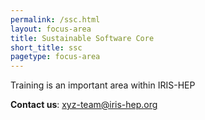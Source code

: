 ```yaml
---
permalink: /ssc.html
layout: focus-area
title: Sustainable Software Core
short_title: ssc
pagetype: focus-area
---
```


  Training is an important area within IRIS-HEP

  **Contact us**: [xyz-team@iris-hep.org](mailto:xyz-team@iris-hep.org)


